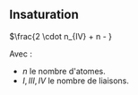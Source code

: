 ## Insaturation

$\frac{2 \cdot n_{IV} + n -  }

Avec :

* $n$ le nombre d'atomes.
* $I, III, IV$ le nombre de liaisons.